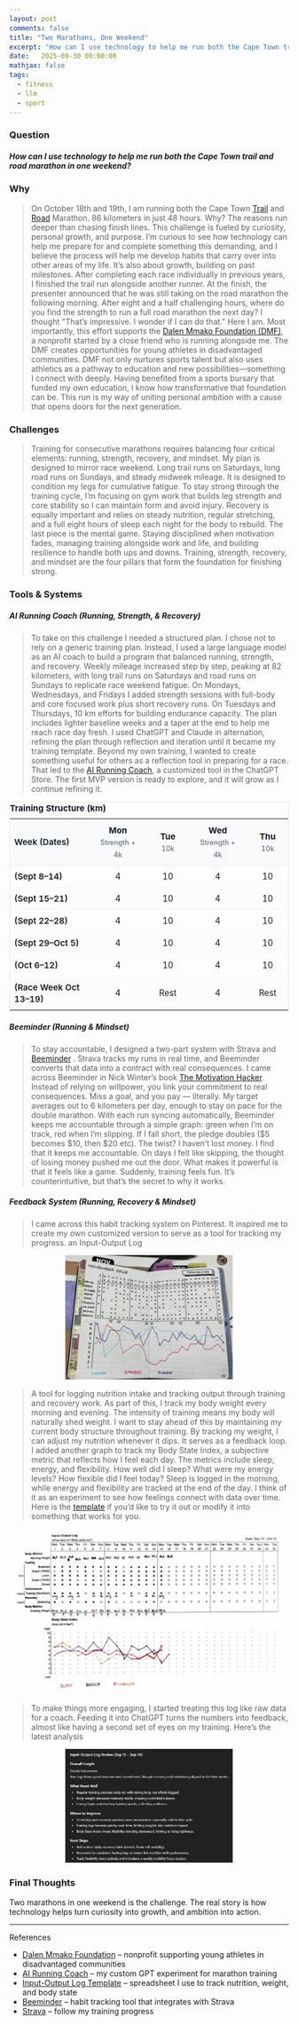 ```yaml
---
layout: post
comments: false
title: "Two Marathons, One Weekend"
excerpt: "How can I use technology to help me run both the Cape Town trail and road marathon in one weekend?" 
date:   2025-09-30 00:00:00
mathjax: false
tags: 
  - fitness
  - llm
  - sport
---
```


### Question
##### How can I use technology to help me run both the Cape Town trail and road marathon in one weekend?

### Why 
> On October 18th and 19th, I am running both the Cape Town [Trail](https://capetowntrailmarathon.com/) and [Road](https://capetownmarathon.com/marathon/) Marathon. 86 kilometers in just 48 hours. Why? The reasons run deeper than chasing finish lines. This challenge is fueled by curiosity, personal growth, and purpose. I’m curious to see how technology can help me prepare for and complete something this demanding, and I believe the process will help me develop habits that carry over into other areas of my life. It’s also about growth, building on past milestones. After completing each race individually in previous years, I finished the trail run alongside another runner. At the finish, the presenter announced that he was still taking on the road marathon the following morning. After eight and a half challenging hours, where do you find the strength to run a full road marathon the next day? I thought "That’s impressive. I wonder if I can do that." Here I am. Most importantly, this effort supports the [Dalen Mmako Foundation (DMF)](https://mmakofoundation.co.za/), a nonprofit started by a close friend who is running alongside me. The DMF creates opportunities for young athletes in disadvantaged communities. DMF not only nurtures sports talent but also uses athletics as a pathway to education and new possibilities—something I connect with deeply. Having benefited from a sports bursary that funded my own education, I know how transformative that foundation can be. This run is my way of uniting personal ambition with a cause that opens doors for the next generation.

### Challenges
> Training for consecutive marathons requires balancing four critical elements: running, strength, recovery, and mindset. My plan is designed to mirror race weekend. Long trail runs on Saturdays, long road runs on Sundays, and steady midweek mileage. It is designed to condition my legs for cumulative fatigue. To stay strong through the training cycle, I’m focusing on gym work that builds leg strength and core stability so I can maintain form and avoid injury. Recovery is equally important and relies on steady nutrition, regular stretching, and a full eight hours of sleep each night for the body to rebuild. The last piece is the mental game. Staying disciplined when motivation fades, managing training alongside work and life, and building resilience to handle both ups and downs. Training, strength, recovery, and mindset are the four pillars that form the foundation for finishing strong.

### Tools & Systems

##### AI Running Coach (Running, Strength, & Recovery)
> To take on this challenge I needed a structured plan. I chose not to rely on a generic training plan. Instead, I used a large language model as an AI coach to build a program that balanced running, strength, and recovery. Weekly mileage increased step by step, peaking at 82 kilometers, with long trail runs on Saturdays and road runs on Sundays to replicate race weekend fatigue. On Mondays, Wednesdays, and Fridays I added strength sessions with full-body and core focused work plus short recovery runs. On Tuesdays and Thursdays, 10 km efforts for building endurance capacity. The plan includes lighter baseline weeks and a taper at the end to help me reach race day fresh. I used ChatGPT and Claude in alternation, refining the plan through reflection and iteration until it became my training template. Beyond my own training, I wanted to create something useful for others as a reflection tool in preparing for a race. That led to the [AI Running Coach](https://chatgpt.com/g/g-688a716578588191981e7834f6a464b8-ai-running-coach), a customized tool in the ChatGPT Store. The first MVP version is ready to explore, and it will grow as I continue refining it. 

<div class="table-scroll">
  <table class="training-table">
    <caption>Training Structure (km)</caption>
    <colgroup>
      <col style="min-width: 150px">
      <col span="7" style="min-width: 90px">
      <col style="min-width: 110px">
    </colgroup>
    <thead>
      <tr>
        <th>Week (Dates)</th>
        <th>Mon<br><small>Strength + 4k</small></th>
        <th>Tue<br><small>10k</small></th>
        <th>Wed<br><small>Strength + 4k</small></th>
        <th>Thu<br><small>10k</small></th>
        <th>Fri<br><small>Core + 4k</small></th>
        <th>Sat<br><small>Trail LR</small></th>
        <th>Sun<br><small>Road LR</small></th>
        <th>Weekly Total</th>
      </tr>
    </thead>
    <tbody>
      <tr>
        <td>(Sept 8–14)</td><td>4</td><td>10</td><td>4</td><td>10</td><td>4</td><td>12</td><td>14</td><td>58</td>
      </tr>
      <tr>
        <td>(Sept 15–21)</td><td>4</td><td>10</td><td>4</td><td>10</td><td>4</td><td>16</td><td>18</td><td>66</td>
      </tr>
      <tr>
        <td>(Sept 22–28)</td><td>4</td><td>10</td><td>4</td><td>10</td><td>4</td><td>20</td><td>22</td><td>74</td>
      </tr>
      <tr>
        <td>(Sept 29–Oct 5)</td><td>4</td><td>10</td><td>4</td><td>10</td><td>4</td><td>24</td><td>26</td><td>82</td>
      </tr>
      <tr>
        <td>(Oct 6–12)</td><td>4</td><td>10</td><td>4</td><td>10</td><td>4</td><td>14</td><td>16</td><td>62</td>
      </tr>
      <tr>
        <td>(Race Week Oct 13–19)</td><td>4</td><td>Rest</td><td>4</td><td>Rest</td><td>4</td><td>Trail 42</td><td>Road 42</td><td>—</td>
      </tr>
    </tbody>
  </table>
</div>

<style>
/* minimal, readable table styles (scoped to this post) */
.table-scroll { margin: 0.75rem 0 1.25rem; }
.training-table {
  width: 100%;
  border-collapse: collapse;
  table-layout: fixed;                   /* distribute columns evenly */
  font-size: 0.95rem;
  line-height: 1.4;
  border: 1px solid #e5e7eb;             /* light gray */
}
.training-table caption {
  caption-side: top;
  text-align: left;
  font-weight: 700;
  margin-bottom: .5rem;
  color: #111827;                        /* near-black */
}
.training-table thead th {
  background: #f9fafb;                   /* very light gray */
  color: #111827;
  text-align: center;
  font-weight: 700;
  padding: .6rem .5rem;
  border-bottom: 1px solid #e5e7eb;
  word-wrap: break-word;                 /* allow wrapping */
}
.training-table tbody td, .training-table tbody th {
  padding: .55rem .5rem;
  text-align: center;
  border-top: 1px solid #f1f5f9;         /* row separators */
  word-wrap: break-word;
}
.training-table tbody tr:nth-child(even) td {
  background: #fcfcfd;                   /* subtle zebra */
}
.training-table tbody td:first-child,
.training-table thead th:first-child {
  text-align: left;
  font-weight: 600;
  width: 18%;                            /* slightly wider for dates */
}
.training-table small { font-weight: 500; color: #6b7280; } /* muted labels */

/* compact on small screens */
@media (max-width: 560px) {
  .training-table { font-size: 0.88rem; }
  .training-table thead th { padding: .5rem .4rem; }
  .training-table tbody td { padding: .45rem .4rem; }
}
</style>

##### Beeminder (Running & Mindset)
> To stay accountable, I designed a two-part system with Strava and [Beeminder](https://help.beeminder.com/article/70-what-is-beeminder)
. Strava tracks my runs in real time, and Beeminder converts that data into a contract with real consequences. 
I came across Beeminder in Nick Winter’s book [The Motivation Hacker](https://www.nickwinter.net/the-motivation-hacker). Instead of relying on willpower, you link your commitment to real consequences. Miss a goal, and you pay — literally. My target averages out to 6 kilometers per day, enough to stay on pace for the double marathon. With each run syncing automatically, Beeminder keeps me accountable through a simple graph: green when I’m on track, red when I’m slipping. If I fall short, the pledge doubles ($5 becomes $10, then $20 etc). The twist? I haven’t lost money. I find that it keeps me accountable. On days I felt like skipping, the thought of losing money pushed me out the door. What makes it powerful is that it feels like a game. Suddenly, training feels fun. It’s counterintuitive, but that’s the secret to why it works.


<!-- beeminder header + graph (via cloudflare worker; no token exposed) -->
<div id="bm"
     data-user="roger_a11"
     data-goal="doublemarathonprep"
     data-title="doublemarathonprep"></div>

<style>
  .bm-row{display:flex;align-items:center;gap:.5rem;flex-wrap:wrap;margin:.5rem 0}
  .bm-link{font-weight:700;text-decoration:underline}
  .bm-chip{padding:.28rem .56rem;border-radius:.4rem;font-weight:700;line-height:1}
  .bm-buf{background:#333;color:#ffc107}
  .bm-ctd{background:#16a34a;color:#fff}
  .bm-plg{background:#444;color:#ffc107}
  .bm-img{max-width:100%;height:auto;border:0}
</style>

<script>
(async () => {
  const el = document.getElementById('bm');
  const user = el?.dataset.user, goal = el?.dataset.goal;
  const title = el?.dataset.title;

  const worker_base = 'https://beeminder-proxy.roger-arendse713.workers.dev';
  const api  = `${worker_base}/bm/${user}/${goal}`;
  const page = `https://www.beeminder.com/${user}/${goal}`;

  let g = null;
  try { const r = await fetch(api); if (r.ok) g = await r.json(); } catch(_) {}
  // Helpful for debugging the fields coming back from your worker:
  console?.log?.('beeminder payload', g);

  const fmt = ms => ms<=0 ? 'due now'
    : `${Math.floor(ms/86400000)}d ${Math.floor(ms%86400000/3600000)}h ${Math.floor(ms%3600000/60000)}m`;

  const row = document.createElement('div'); row.className='bm-row';
  const link = document.createElement('a'); link.className='bm-link';
  link.href = page; link.target = '_blank'; link.rel = 'noopener';
  link.textContent = title || `${user}/${goal}`;

  const buf=document.createElement('span'); buf.className='bm-chip bm-buf';
  const ctd=document.createElement('span'); ctd.className='bm-chip bm-ctd';
  const plg=document.createElement('span'); plg.className='bm-chip bm-plg';

  // countdown → losedate
  const losedate = g?.losedate ? g.losedate * 1000 : null;
  const tick = () => {
    if (!losedate) { ctd.textContent = '—'; return; }
    const ms = Math.max(0, losedate - Date.now());
    ctd.textContent = fmt(ms);
  };
  tick(); if (losedate) setInterval(tick, 60000);

  // buffer → prefer delta/rate (km / (km/day) = days). Fallback to g.safebuf only if needed.
  const rate  = (typeof g?.rate  === 'number') ? Math.abs(g.rate)  : null;
  const delta = (typeof g?.delta === 'number') ? g.delta : null;

  let bufDays = null;
  if (rate && rate > 0 && typeof delta === 'number') {
    bufDays = delta / rate;                         // correct definition
  } else if (typeof g?.safebuf === 'number') {
    bufDays = g.safebuf;                            // fallback if proxy supplies it correctly
  }

  buf.textContent = (typeof bufDays === 'number' && isFinite(bufDays))
    ? `+${bufDays.toFixed(4)}`
    : '+—';

  // pledge
  plg.textContent = (g && g.pledge != null) ? `$${g.pledge}` : '$—';

  row.append(link, document.createTextNode(':'), buf,
             document.createTextNode(' due in '), ctd,
             document.createTextNode(' or pay '), plg);

  const img = document.createElement('img');
  img.className='bm-img'; img.src=`${page}.png`; img.alt='beeminder goal graph';

  el.replaceChildren(row, img);
})();
</script>


##### Feedback System (Running, Recovery & Mindset)

> I came across this habit tracking system on Pinterest. It inspired me to create my own customized version to serve as a tool for tracking my progress. an Input-Output Log

<p align="center">
  <img src="/assets/tracker.png" alt="tracker" loading="lazy" decoding="async" style="width:60%; height:auto;">
</p>

> A tool for logging nutrition intake and tracking output through training and recovery work. As part of this, I track my body weight every morning and evening. The intensity of training means my body will naturally shed weight. I want to stay ahead of this by maintaining my current body structure throughout training. By tracking my weight, I can adjust my nutrition whenever it dips. It serves as a feedback loop. I added another graph to track my Body State Index, a subjective metric that reflects how I feel each day. The metrics include sleep, energy, and flexibility. How well did I sleep? What were my energy levels? How flexible did I feel today? Sleep is logged in the morning, while energy and flexibility are tracked at the end of the day. I think of it as an experiment to see how feelings connect with data over time. Here is the [template](https://docs.google.com/spreadsheets/d/1muXk-82C541gbJ1P-6h9snPo2eWTSVh8RIfgqkYkqw8/edit?usp=sharing) if you’d like to try it out or modify it into something that works for you.

<p align="center">
  <img src="/assets/IO_Log_Sept30_2025.jpg" alt="IO_Log" loading="lazy" decoding="async">
</p>

> To make things more engaging, I started treating this log like raw data for a coach. Feeding it into ChatGPT turns the numbers into feedback, almost like having a second set of eyes on my training. Here’s the latest analysis

<p align="center">
  <img src="/assets/GPT_Response.png" alt="GPT" loading="lazy" decoding="async" style="width:60%; height:auto;">
</p>

### Final Thoughts
Two marathons in one weekend is the challenge. The real story is how technology helps turn curiosity into growth, and ambition into action.

----
References
- [Dalen Mmako Foundation](https://mmakofoundation.co.za/) – nonprofit supporting young athletes in disadvantaged communities
- [AI Running Coach](https://chatgpt.com/g/g-688a716578588191981e7834f6a464b8-ai-running-coach) – my custom GPT experiment for marathon training
- [Input-Output Log Template](https://docs.google.com/spreadsheets/d/1muXk-82C541gbJ1P-6h9snPo2eWTSVh8RIfgqkYkqw8/edit?usp=sharing) – spreadsheet I use to track nutrition, weight, and body state  
- [Beeminder](https://help.beeminder.com/article/70-what-is-beeminder) – habit tracking tool that integrates with Strava
- [Strava](https://www.strava.com/athletes/91022371) – follow my training progress

